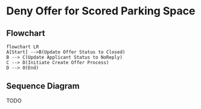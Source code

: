 # Deny Offer for Scored Parking Space

## Flowchart

```mermaid
flowchart LR
A[Start] -->B(Update Offer Status to Closed)
B --> C(Update Applicant Status to NoReply)
C --> D(Initiate Create Offer Process)
D --> O(End)

```

## Sequence Diagram

TODO
